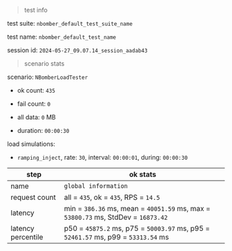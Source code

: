 > test info

test suite: `nbomber_default_test_suite_name`

test name: `nbomber_default_test_name`

session id: `2024-05-27_09.07.14_session_aadab43`

> scenario stats

scenario: `NBomberLoadTester`

  - ok count: `435`

  - fail count: `0`

  - all data: `0` MB

  - duration: `00:00:30`

load simulations:

  - `ramping_inject`, rate: `30`, interval: `00:00:01`, during: `00:00:30`

|step|ok stats|
|---|---|
|name|`global information`|
|request count|all = `435`, ok = `435`, RPS = `14.5`|
|latency|min = `386.36` ms, mean = `40051.59` ms, max = `53800.73` ms, StdDev = `16873.42`|
|latency percentile|p50 = `45875.2` ms, p75 = `50003.97` ms, p95 = `52461.57` ms, p99 = `53313.54` ms|





